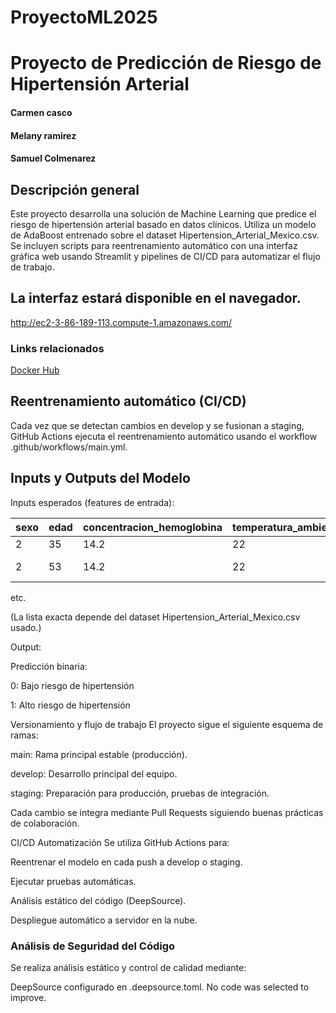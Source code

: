 # ProyectoML2025
# Proyecto de Predicción de Riesgo de Hipertensión Arterial
#### Carmen casco
#### Melany ramirez
#### Samuel Colmenarez 

 ## Descripción general
Este proyecto desarrolla una solución de Machine Learning que predice el riesgo de hipertensión arterial basado en datos clínicos. Utiliza un modelo de AdaBoost entrenado sobre el dataset Hipertension_Arterial_Mexico.csv.
Se incluyen scripts para reentrenamiento automático con una interfaz gráfica web usando Streamlit y pipelines de CI/CD para automatizar el flujo de trabajo.


## La interfaz estará disponible en el navegador.

http://ec2-3-86-189-113.compute-1.amazonaws.com/

### Links relacionados 
 [Docker Hub](https://hub.docker.com/repositories/samcfer)


## Reentrenamiento automático (CI/CD)
Cada vez que se detectan cambios en develop y se fusionan a staging, GitHub Actions ejecuta el reentrenamiento automático usando el workflow .github/workflows/main.yml.

 ## Inputs y Outputs del Modelo
Inputs esperados (features de entrada):

| sexo | edad | concentracion_hemoglobina | temperatura_ambiente | valor_acido_urico | valor_albumina | valor_colesterol_hdl | valor_colesterol_ldl | valor_colesterol_total | valor_creatina | resultado_glucosa | valor_insulina | valor_trigliceridos | resultado_glucosa_promedio | valor_hemoglobina_glucosilada | valor_ferritina | valor_folato | valor_homocisteina | valor_proteinac_reactiva | valor_transferrina | valor_vitamina_bdoce | valor_vitamina_d | peso  | estatura | medida_cintura | segundamedicion_peso | segundamedicion_estatura | distancia_rodilla_talon | circunferencia_de_la_pantorrilla | segundamedicion_cintura | tension_arterial | sueno_horas | masa_corporal | actividad_total | riesgo_hipertension |
|------|------|---------------------------|----------------------|-------------------|----------------|----------------------|----------------------|------------------------|----------------|-------------------|----------------|---------------------|----------------------------|------------------------------|-----------------|--------------|-------------------|--------------------------|---------------------|----------------------|-----------------|-------|----------|----------------|----------------------|-------------------------|------------------------|--------------------------------|------------------------|-----------------|-------------|---------------|----------------|---------------------|
| 2    | 35   | 14.2                      | 22                   | 4.8               | 4              | 34                   | 86                   | 139                    | 0.58           | 92                | 4              | 123                 | 103                        | 5.2                          | 2.7             | 23.4         | 4.9               | 0.02                     | 1.1                 | 167                  | 20.8            | 98.7  | 159.4    | 125.2          | 64.7                 | 154                     | 48.5                  | 33.5                         | 222.2                  | 105             | 2           | 37.41239517   | 120            | Si tiene hipertension                   |
| 2    | 53   | 14.2                      | 22                   | 4.8               | 4              | 34                   | 86                   | 139                    | 0.58           | 92                | 4              | 123                 | 103                        | 5.2                          | 2.7             | 23.4         | 4.9               | 0.02                     | 1.1                 | 167                  | 20.8            | 55.9  | 151.4    | 222.2          | 64.7                 | 154                     | 48.5                  | 33.5                         | 222.2                  | 121             | 3           | 23.40945307   | 540            | NO tiene hipertension                   |


etc.

(La lista exacta depende del dataset Hipertension_Arterial_Mexico.csv usado.)

Output:

Predicción binaria:

0: Bajo riesgo de hipertensión

1: Alto riesgo de hipertensión

Versionamiento y flujo de trabajo
El proyecto sigue el siguiente esquema de ramas:

main: Rama principal estable (producción).

develop: Desarrollo principal del equipo.

staging: Preparación para producción, pruebas de integración.

Cada cambio se integra mediante Pull Requests siguiendo buenas prácticas de colaboración.

CI/CD Automatización
Se utiliza GitHub Actions para:

Reentrenar el modelo en cada push a develop o staging.

Ejecutar pruebas automáticas.

Análisis estático del código (DeepSource).

Despliegue automático a servidor en la nube.

### Análisis de Seguridad del Código
Se realiza análisis estático y control de calidad mediante:

DeepSource configurado en .deepsource.toml.
No code was selected to improve.
